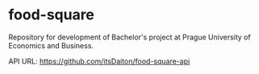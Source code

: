 # food-square
Repository for development of Bachelor's project at Prague University of Economics and Business.

API URL: https://github.com/itsDaiton/food-square-api
